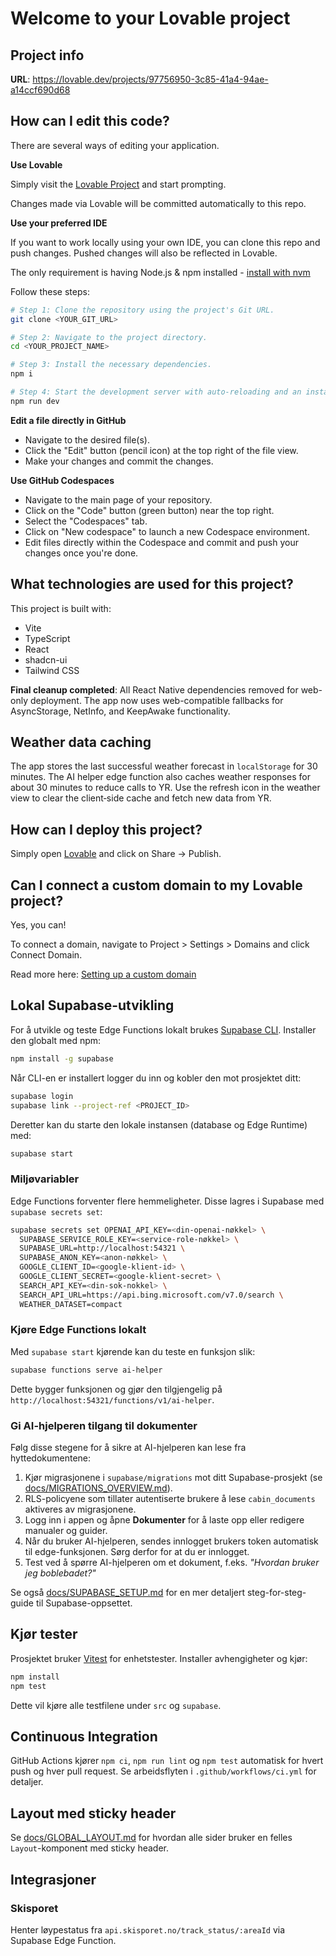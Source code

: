 # Welcome to your Lovable project

## Project info

**URL**: https://lovable.dev/projects/97756950-3c85-41a4-94ae-a14ccf690d68

## How can I edit this code?

There are several ways of editing your application.

**Use Lovable**

Simply visit the [Lovable Project](https://lovable.dev/projects/97756950-3c85-41a4-94ae-a14ccf690d68) and start prompting.

Changes made via Lovable will be committed automatically to this repo.

**Use your preferred IDE**

If you want to work locally using your own IDE, you can clone this repo and push changes. Pushed changes will also be reflected in Lovable.

The only requirement is having Node.js & npm installed - [install with nvm](https://github.com/nvm-sh/nvm#installing-and-updating)

Follow these steps:

```sh
# Step 1: Clone the repository using the project's Git URL.
git clone <YOUR_GIT_URL>

# Step 2: Navigate to the project directory.
cd <YOUR_PROJECT_NAME>

# Step 3: Install the necessary dependencies.
npm i

# Step 4: Start the development server with auto-reloading and an instant preview.
npm run dev
```

**Edit a file directly in GitHub**

- Navigate to the desired file(s).
- Click the "Edit" button (pencil icon) at the top right of the file view.
- Make your changes and commit the changes.

**Use GitHub Codespaces**

- Navigate to the main page of your repository.
- Click on the "Code" button (green button) near the top right.
- Select the "Codespaces" tab.
- Click on "New codespace" to launch a new Codespace environment.
- Edit files directly within the Codespace and commit and push your changes once you're done.

## What technologies are used for this project?

This project is built with:

- Vite
- TypeScript
- React
- shadcn-ui
- Tailwind CSS

**Final cleanup completed**: All React Native dependencies removed for web-only deployment. The app now uses web-compatible fallbacks for AsyncStorage, NetInfo, and KeepAwake functionality.

## Weather data caching

The app stores the last successful weather forecast in `localStorage` for 30 minutes.
The AI helper edge function also caches weather responses for about 30 minutes to reduce calls to YR.
Use the refresh icon in the weather view to clear the client‑side cache and fetch new data from YR.

## How can I deploy this project?

Simply open [Lovable](https://lovable.dev/projects/97756950-3c85-41a4-94ae-a14ccf690d68) and click on Share -> Publish.

## Can I connect a custom domain to my Lovable project?

Yes, you can!

To connect a domain, navigate to Project > Settings > Domains and click Connect Domain.

Read more here: [Setting up a custom domain](https://docs.lovable.dev/tips-tricks/custom-domain#step-by-step-guide)

## Lokal Supabase-utvikling

For å utvikle og teste Edge Functions lokalt brukes [Supabase CLI](https://supabase.com/docs/guides/cli). Installer den globalt med npm:

```sh
npm install -g supabase
```

Når CLI-en er installert logger du inn og kobler den mot prosjektet ditt:

```sh
supabase login
supabase link --project-ref <PROJECT_ID>
```

Deretter kan du starte den lokale instansen (database og Edge Runtime) med:

```sh
supabase start
```

### Miljøvariabler

Edge Functions forventer flere hemmeligheter. Disse lagres i Supabase med `supabase secrets set`:

```sh
supabase secrets set OPENAI_API_KEY=<din-openai-nøkkel> \
  SUPABASE_SERVICE_ROLE_KEY=<service-role-nøkkel> \
  SUPABASE_URL=http://localhost:54321 \
  SUPABASE_ANON_KEY=<anon-nøkkel> \
  GOOGLE_CLIENT_ID=<google-klient-id> \
  GOOGLE_CLIENT_SECRET=<google-klient-secret> \
  SEARCH_API_KEY=<din-sok-nokkel> \
  SEARCH_API_URL=https://api.bing.microsoft.com/v7.0/search \
  WEATHER_DATASET=compact
```

### Kjøre Edge Functions lokalt

Med `supabase start` kjørende kan du teste en funksjon slik:

```sh
supabase functions serve ai-helper
```

Dette bygger funksjonen og gjør den tilgjengelig på `http://localhost:54321/functions/v1/ai-helper`.

### Gi AI-hjelperen tilgang til dokumenter

Følg disse stegene for å sikre at AI-hjelperen kan lese fra hyttedokumentene:

1. Kjør migrasjonene i `supabase/migrations` mot ditt Supabase-prosjekt (se [docs/MIGRATIONS_OVERVIEW.md](docs/MIGRATIONS_OVERVIEW.md)).
2. RLS-policyene som tillater autentiserte brukere å lese `cabin_documents` aktiveres av migrasjonene.
3. Logg inn i appen og åpne **Dokumenter** for å laste opp eller redigere manualer og guider.
4. Når du bruker AI-hjelperen, sendes innlogget brukers token automatisk til edge-funksjonen. Sørg derfor for at du er innlogget.
5. Test ved å spørre AI-hjelperen om et dokument, f.eks. _"Hvordan bruker jeg boblebadet?"_

Se også [docs/SUPABASE_SETUP.md](docs/SUPABASE_SETUP.md) for en mer detaljert
steg-for-steg-guide til Supabase-oppsettet.

## Kjør tester

Prosjektet bruker [Vitest](https://vitest.dev/) for enhets­t­ester. Installer avhengigheter og kjør:

```sh
npm install
npm test
```

Dette vil kjøre alle testfilene under `src` og `supabase`.

## Continuous Integration

GitHub Actions kjører `npm ci`, `npm run lint` og `npm test` automatisk for
hvert push og hver pull request. Se arbeidsflyten i
`.github/workflows/ci.yml` for detaljer.

## Layout med sticky header

Se [docs/GLOBAL_LAYOUT.md](docs/GLOBAL_LAYOUT.md) for hvordan alle sider bruker en felles `Layout`-komponent med sticky header.

## Integrasjoner

### Skisporet
Henter løypestatus fra `api.skisporet.no/track_status/:areaId` via Supabase Edge Function.
